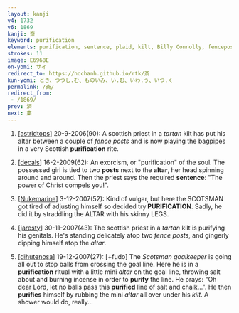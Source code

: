 ```yaml
---
layout: kanji
v4: 1732
v6: 1869
kanji: 斎
keyword: purification
elements: purification, sentence, plaid, kilt, Billy Connolly, fenceposts, cabers, altar, show, two, small
strokes: 11
image: E6968E
on-yomi: サイ
redirect_to: https://hochanh.github.io/rtk/斎
kun-yomi: とき、つつし.む、ものいみ、い.む、いわ.う、いつ.く
permalink: /斎/
redirect_from:
 - /1869/
prev: 済
next: 粛
---
```


1) [<a href="http://kanji.koohii.com/profile/astridtops">astridtops</a>] 20-9-2006(90): A scottish priest in a <em>tartan</em> kilt has put his altar between a couple of <em>fence posts</em> and is now playing the bagpipes in a very Scottish<strong> purification</strong> rite.

2) [<a href="http://kanji.koohii.com/profile/decals">decals</a>] 16-2-2009(62): An exorcism, or &quot;purification&quot; of the soul. The possessed girl is tied to two <strong>posts</strong> next to the <strong>altar</strong>, her head spinning around and around. Then the priest says the required <strong>sentence</strong>: &quot;The power of Christ compels you!&quot;.

3) [<a href="http://kanji.koohii.com/profile/Nukemarine">Nukemarine</a>] 3-12-2007(52): Kind of vulgar, but here the SCOTSMAN got tired of adjusting himself so decided try<strong> PURIFICATION</strong>. Sadly, he did it by straddling the ALTAR with his skinny LEGS.

4) [<a href="http://kanji.koohii.com/profile/jaresty">jaresty</a>] 30-11-2007(43): The scottish priest in a <em>tartan</em> kilt is purifying his genitals. He&#039;s standing delicately atop two <em>fence posts</em>, and gingerly dipping himself atop the <em>altar</em>.

5) [<a href="http://kanji.koohii.com/profile/dihutenosa">dihutenosa</a>] 19-12-2007(27): [+fudo] The <em>Scotsman goalkeeper</em> is going all out to stop balls from crossing the goal line. Here he is in a <strong>purification</strong> ritual with a little mini <em>altar</em> on the goal line, throwing salt about and burning incense in order to <strong>purify</strong> the line. He prays: &quot;Oh dear Lord, let no balls pass this <strong>purified</strong> line of salt and chalk...&quot;. He then <strong>purifies</strong> himself by rubbing the mini <em>altar</em> all over under his <em>kilt</em>. A shower would do, really...

